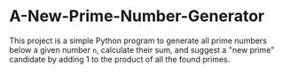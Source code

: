 # A-New-Prime-Number-Generator
This project is a simple Python program to generate all prime numbers below a given number `n`, calculate their sum, and suggest a "new prime" candidate by adding 1 to the product of all the found primes.
